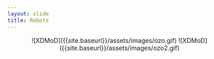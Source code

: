 ```yaml
---
layout: slide
title: Robots
---
```

<p align="center">
![XDMoD]({{site.baseurl}}/assets/images/ozo.gif)
![XDMoD]({{site.baseurl}}/assets/images/ozo2.gif)
<p>
